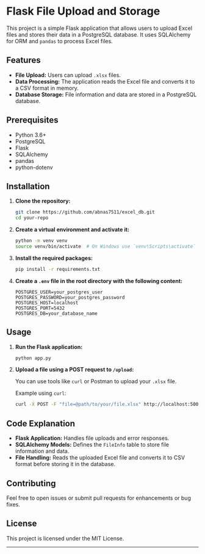 # Flask File Upload and Storage

This project is a simple Flask application that allows users to upload Excel files and stores their data in a PostgreSQL database. It uses SQLAlchemy for ORM and `pandas` to process Excel files.

## Features

- **File Upload:** Users can upload `.xlsx` files.
- **Data Processing:** The application reads the Excel file and converts it to a CSV format in memory.
- **Database Storage:** File information and data are stored in a PostgreSQL database.

## Prerequisites

- Python 3.6+
- PostgreSQL
- Flask
- SQLAlchemy
- pandas
- python-dotenv

## Installation

1. **Clone the repository:**

    ```bash
    git clone https://github.com/abnas7511/excel_db.git
    cd your-repo
    ```

2. **Create a virtual environment and activate it:**

    ```bash
    python -m venv venv
    source venv/bin/activate  # On Windows use `venv\Scripts\activate`
    ```

3. **Install the required packages:**

    ```bash
    pip install -r requirements.txt
    ```

4. **Create a `.env` file in the root directory with the following content:**

    ```env
    POSTGRES_USER=your_postgres_user
    POSTGRES_PASSWORD=your_postgres_password
    POSTGRES_HOST=localhost
    POSTGRES_PORT=5432
    POSTGRES_DB=your_database_name
    ```

## Usage

1. **Run the Flask application:**

    ```bash
    python app.py
    ```

2. **Upload a file using a POST request to `/upload`:**

    You can use tools like `curl` or Postman to upload your `.xlsx` file.

    Example using `curl`:

    ```bash
    curl -X POST -F "file=@path/to/your/file.xlsx" http://localhost:5000/upload
    ```

## Code Explanation

- **Flask Application:** Handles file uploads and error responses.
- **SQLAlchemy Models:** Defines the `FileInfo` table to store file information and data.
- **File Handling:** Reads the uploaded Excel file and converts it to CSV format before storing it in the database.

## Contributing

Feel free to open issues or submit pull requests for enhancements or bug fixes.

## License

This project is licensed under the MIT License.

---
